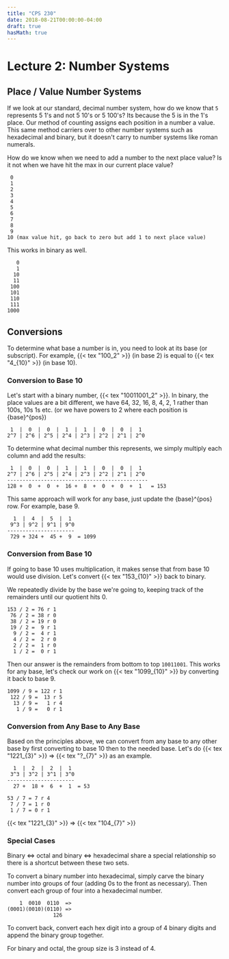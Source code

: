 ```yaml
---
title: "CPS 230"
date: 2018-08-21T00:00:00-04:00
draft: true
hasMath: true
---
```


# Lecture 2: Number Systems

## Place / Value Number Systems

If we look at our standard, decimal number system, how do we know that `5` represents 5 1's and not 5 10's or 5 100's?  Its because the 5 is in the 1's place.  Our method of counting assigns each position in a number a value.  This same method carriers over to other number systems such as hexadecimal and binary, but it doesn't carry to number systems like roman numerals.

How do we know when we need to add a number to the next place value?  Is it not when we have hit the max in our current place value?

``` text
 0
 1
 2
 3
 4
 5
 6
 7
 8
 9
10 (max value hit, go back to zero but add 1 to next place value)
```

This works in binary as well.

``` text
   0
   1
  10
  11
 100
 101
 110
 111
1000
```

## Conversions

To determine what base a number is in, you need to look at its base (or subscript).  For example, {{< tex "100_2" >}} (in base 2) is equal to {{< tex "4_{10}" >}} (in base 10).

### Conversion to Base 10

Let's start with a binary number, {{< tex "10011001_2" >}}.  In binary, the place values are a bit different, we have 64, 32, 16, 8, 4, 2, 1 rather than 100s, 10s 1s etc. (or we have powers to 2 where each position is {base}^{pos})

``` text
 1  |  0  |  0  |  1  |  1  |  0  |  0  |  1
2^7 | 2^6 | 2^5 | 2^4 | 2^3 | 2^2 | 2^1 | 2^0 
```

To determine what decimal number this represents, we simply multiply each column and add the results:

``` text
 1  |  0  |  0  |  1  |  1  |  0  |  0  |  1
2^7 | 2^6 | 2^5 | 2^4 | 2^3 | 2^2 | 2^1 | 2^0 
----------------------------------------------
128 +  0  +  0  +  16 +  8  +  0  +  0  +  1   = 153
```

This same approach will work for any base, just update the {base}^{pos} row.  For example, base 9.

``` text
  1  |  4  |  5  |  1
 9^3 | 9^2 | 9^1 | 9^0 
----------------------
 729 + 324 +  45 +  9  = 1099
```

### Conversion from Base 10

If going to base 10 uses multiplication, it makes sense that from base 10 would use division.  Let's convert {{< tex "153_{10}" >}} back to binary.

We repeatedly divide by the base we're going to, keeping track of the remainders until our quotient hits 0.

``` text
153 / 2 = 76 r 1
 76 / 2 = 38 r 0
 38 / 2 = 19 r 0
 19 / 2 =  9 r 1
  9 / 2 =  4 r 1
  4 / 2 =  2 r 0
  2 / 2 =  1 r 0
  1 / 2 =  0 r 1
```

Then our answer is the remainders from bottom to top `10011001`.  This works for any base, let's check our work on {{< tex "1099_{10}" >}} by converting it back to base 9.

``` text
1099 / 9 = 122 r 1
 122 / 9 =  13 r 5
  13 / 9 =   1 r 4
   1 / 9 =   0 r 1
```

### Conversion from Any Base to Any Base

Based on the principles above, we can convert from any base to any other base by first converting to base 10 then to the needed base.  Let's do {{< tex "1221_{3}" >}} => {{< tex "?_{7}" >}} as an example.

``` text
  1  |  2  |  2  |  1
 3^3 | 3^2 | 3^1 | 3^0 
----------------------
  27 +  18 +  6  +  1  = 53
```

``` text
53 / 7 = 7 r 4
 7 / 7 = 1 r 0
 1 / 7 = 0 r 1
```

{{< tex "1221_{3}" >}} => {{< tex "104_{7}" >}}

### Special Cases

Binary <=> octal and binary <=> hexadecimal share a special relationship so there is a shortcut between these two sets.

To convert a binary number into hexadecimal, simply carve the binary number into groups of four (adding 0s to the front as necessary).  Then convert each group of four into a hexadecimal number.

``` text
    1  0010  0110  => 
(0001)(0010)(0110) =>
               126
```

To convert back, convert each hex digit into a group of 4 binary digits and append the binary group together.

For binary and octal, the group size is 3 instead of 4.
